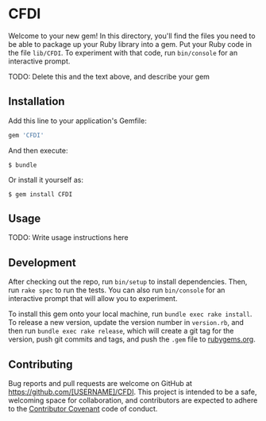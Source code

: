 # CFDI

Welcome to your new gem! In this directory, you'll find the files you need to be able to package up your Ruby library into a gem. Put your Ruby code in the file `lib/CFDI`. To experiment with that code, run `bin/console` for an interactive prompt.

TODO: Delete this and the text above, and describe your gem

## Installation

Add this line to your application's Gemfile:

```ruby
gem 'CFDI'
```

And then execute:

    $ bundle

Or install it yourself as:

    $ gem install CFDI

## Usage

TODO: Write usage instructions here

## Development

After checking out the repo, run `bin/setup` to install dependencies. Then, run `rake spec` to run the tests. You can also run `bin/console` for an interactive prompt that will allow you to experiment.

To install this gem onto your local machine, run `bundle exec rake install`. To release a new version, update the version number in `version.rb`, and then run `bundle exec rake release`, which will create a git tag for the version, push git commits and tags, and push the `.gem` file to [rubygems.org](https://rubygems.org).

## Contributing

Bug reports and pull requests are welcome on GitHub at https://github.com/[USERNAME]/CFDI. This project is intended to be a safe, welcoming space for collaboration, and contributors are expected to adhere to the [Contributor Covenant](contributor-covenant.org) code of conduct.

